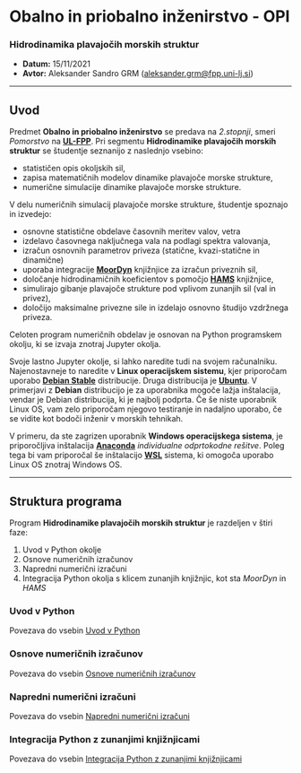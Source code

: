# **Obalno in priobalno inženirstvo - OPI**
### **Hidrodinamika plavajočih morskih struktur**

- **Datum:** 15/11/2021
- **Avtor:** Aleksander Sandro GRM (aleksander.grm@fpp.uni-lj.si)

---
## Uvod

Predmet **Obalno in priobalno inženirstvo** se predava na *2.stopnji*, smeri *Pomorstvo* na **[UL-FPP](https://www.fpp.uni-lj.si/studij/2-stopnja/pomorstvo/)**. Pri segmentu **Hidrodinamike plavajočih morskih struktur** se študentje seznanijo z naslednjo vsebino:

 - statističen opis okoljskih sil,
 - zapisa matematičnih modelov dinamike plavajoče morske strukture,
 - numerične simulacije dinamike plavajoče morske strukture.

V delu numeričnih simulacij plavajoče morske strukture, študentje spoznajo in izvedejo:
 
 - osnovne statistične obdelave časovnih meritev valov, vetra 
 - izdelavo časovnega naključnega vala na podlagi spektra valovanja,
 - izračun osnovnih parametrov priveza (statične, kvazi-statične in dinamične)
 - uporaba integracije **[MoorDyn](http://www.matt-hall.ca/moordyn.html)** knjižnjice za izračun priveznih sil,
 - določanje hidrodinamičnih koeficientov s pomočjo **[HAMS](https://github.com/YingyiLiu/HAMS)** knjižnjice,
 - simulirajo gibanje plavajoče strukture pod vplivom zunanjih sil (val in privez),
 - določijo maksimalne privezne sile in izdelajo osnovno študijo vzdržnega priveza.

Celoten program numeričnih obdelav je osnovan na Python programskem okolju, ki se izvaja znotraj Jupyter okolja.
 
Svoje lastno Jupyter okolje, si lahko naredite tudi na svojem računalniku. Najenostavneje to naredite v **Linux operacijskem sistemu**, kjer priporočam uporabo **[Debian Stable](https://www.debian.org)** distribucije. Druga distribucija je **[Ubuntu](https://ubuntu.com/download/desktop)**. V primerjavi z **Debian** distribucijo je za uporabnika mogoče lažja inštalacija, vendar je Debian distribucija, ki je najbolj podprta. Če še niste uporabnik Linux OS, vam zelo priporočam njegovo testiranje in nadaljno uporabo, če se vidite kot bodoči inženir v morskih tehnikah. 

V primeru, da ste zagrizen uporabnik **Windows operacijskega sistema**, je priporočljiva inštalacija **[Anaconda](https://www.anaconda.com/products/individual)** *individualne odprtokodne rešitve*. Poleg tega bi vam priporočal še inštalacijo **[WSL](https://docs.microsoft.com/en-us/windows/wsl/)** sistema, ki omogoča uporabo Linux OS znotraj Windows OS.

---
 
## Struktura programa

Program **Hidrodinamike plavajočih morskih struktur** je razdeljen v štiri faze:

1. Uvod v Python okolje
2. Osnove numeričnih izračunov
3. Napredni numerični izračuni
4. Integracija Python okolja s klicem zunanjih knjižnjic, kot sta *MoorDyn* in *HAMS*

### Uvod v Python

Povezava do vsebin [Uvod v Python](https://github.com/as-grm/python_class)

### Osnove numeričnih izračunov

Povezava do vsebin [Osnove numeričnih izračunov](https://gitlab.com/aleksander_grm/opi-class/-/tree/main/02_basics_numerics)


### Napredni numerični izračuni

Povezava do vsebin [Napredni numerični izračuni](https://gitlab.com/aleksander_grm/opi-class/-/tree/main/03_advanced_numerics)


### Integracija Python z zunanjimi knjižnjicami

Povezava do vsebin [Integracija Python z zunanjimi knjižnjicami](https://gitlab.com/aleksander_grm/opi-class/-/tree/main/04_integration_python_shared-libs)
